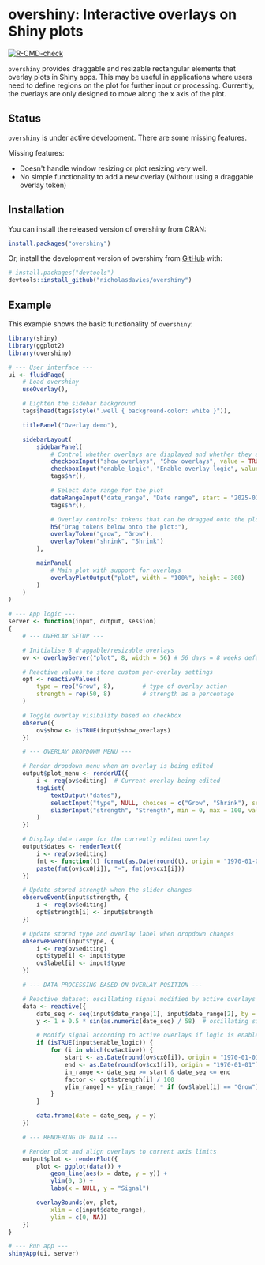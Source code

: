 # overshiny: Interactive overlays on Shiny plots

<!-- badges: start -->
[![R-CMD-check](https://github.com/nicholasdavies/overshiny/actions/workflows/R-CMD-check.yaml/badge.svg)](https://github.com/nicholasdavies/overshiny/actions/workflows/R-CMD-check.yaml)
<!-- badges: end -->

`overshiny` provides draggable and resizable rectangular elements that
overlay plots in Shiny apps. This may be useful in applications where users
need to define regions on the plot for further input or processing. Currently, 
the overlays are only designed to move along the x axis of the plot.

## Status

`overshiny` is under active development. There are some missing features.

Missing features:

- Doesn't handle window resizing or plot resizing very well.
- No simple functionality to add a new overlay (without using a draggable 
overlay token)


## Installation

You can install the released version of overshiny from CRAN:

``` r
install.packages("overshiny")
```

Or, install the development version of overshiny from [GitHub](https://github.com/) with:

``` r
# install.packages("devtools")
devtools::install_github("nicholasdavies/overshiny")
```

## Example

This example shows the basic functionality of `overshiny`:

``` r
library(shiny)
library(ggplot2)
library(overshiny)

# --- User interface ---
ui <- fluidPage(
    # Load overshiny
    useOverlay(),

    # Lighten the sidebar background
    tags$head(tags$style(".well { background-color: white }")),

    titlePanel("Overlay demo"),

    sidebarLayout(
        sidebarPanel(
            # Control whether overlays are displayed and whether they alter the plot
            checkboxInput("show_overlays", "Show overlays", value = TRUE),
            checkboxInput("enable_logic", "Enable overlay logic", value = TRUE),
            tags$hr(),

            # Select date range for the plot
            dateRangeInput("date_range", "Date range", start = "2025-01-01", end = "2025-12-31"),
            tags$hr(),

            # Overlay controls: tokens that can be dragged onto the plot
            h5("Drag tokens below onto the plot:"),
            overlayToken("grow", "Grow"),
            overlayToken("shrink", "Shrink")
        ),

        mainPanel(
            # Main plot with support for overlays
            overlayPlotOutput("plot", width = "100%", height = 300)
        )
    )
)

# --- App logic ---
server <- function(input, output, session)
{
    # --- OVERLAY SETUP ---

    # Initialise 8 draggable/resizable overlays
    ov <- overlayServer("plot", 8, width = 56) # 56 days = 8 weeks default width

    # Reactive values to store custom per-overlay settings
    opt <- reactiveValues(
        type = rep("Grow", 8),        # type of overlay action
        strength = rep(50, 8)         # strength as a percentage
    )

    # Toggle overlay visibility based on checkbox
    observe({
        ov$show <- isTRUE(input$show_overlays)
    })

    # --- OVERLAY DROPDOWN MENU ---

    # Render dropdown menu when an overlay is being edited
    output$plot_menu <- renderUI({
        i <- req(ov$editing)  # Current overlay being edited
        tagList(
            textOutput("dates"),
            selectInput("type", NULL, choices = c("Grow", "Shrink"), selected = ov$label[i]),
            sliderInput("strength", "Strength", min = 0, max = 100, value = opt$strength[i])
        )
    })

    # Display date range for the currently edited overlay
    output$dates <- renderText({
        i <- req(ov$editing)
        fmt <- function(t) format(as.Date(round(t), origin = "1970-01-01"), "%b %d")
        paste(fmt(ov$cx0[i]), "–", fmt(ov$cx1[i]))
    })

    # Update stored strength when the slider changes
    observeEvent(input$strength, {
        i <- req(ov$editing)
        opt$strength[i] <- input$strength
    })

    # Update stored type and overlay label when dropdown changes
    observeEvent(input$type, {
        i <- req(ov$editing)
        opt$type[i] <- input$type
        ov$label[i] <- input$type
    })

    # --- DATA PROCESSING BASED ON OVERLAY POSITION ---

    # Reactive dataset: oscillating signal modified by active overlays
    data <- reactive({
        date_seq <- seq(input$date_range[1], input$date_range[2], by = "1 day")
        y <- 1 + 0.5 * sin(as.numeric(date_seq) / 58)  # oscillating signal

        # Modify signal according to active overlays if logic is enabled
        if (isTRUE(input$enable_logic)) {
            for (i in which(ov$active)) {
                start <- as.Date(round(ov$cx0[i]), origin = "1970-01-01")
                end <- as.Date(round(ov$cx1[i]), origin = "1970-01-01")
                in_range <- date_seq >= start & date_seq <= end
                factor <- opt$strength[i] / 100
                y[in_range] <- y[in_range] * if (ov$label[i] == "Grow") (1 + factor) else (1 - factor)
            }
        }

        data.frame(date = date_seq, y = y)
    })

    # --- RENDERING OF DATA ---

    # Render plot and align overlays to current axis limits
    output$plot <- renderPlot({
        plot <- ggplot(data()) +
            geom_line(aes(x = date, y = y)) +
            ylim(0, 3) +
            labs(x = NULL, y = "Signal")

        overlayBounds(ov, plot,
            xlim = c(input$date_range),
            ylim = c(0, NA))
    })
}

# --- Run app ---
shinyApp(ui, server)
```

